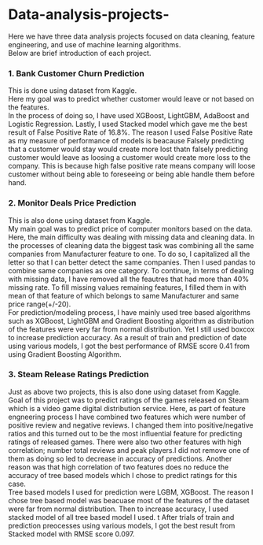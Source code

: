 # Data-analysis-projects-

Here we have three data analysis projects focused on data cleaning, feature engineering, and use of machine learning algorithms.<br>
Below are brief introduction of each project.


### 1. Bank Customer Churn Prediction

This is done using dataset from Kaggle.<br />
Here my goal was to predict whether customer would leave or not based on the features.<br />
In the process of doing so, I have used XGBoost, LightGBM, AdaBoost and Logistic Regression. Lastly, I used Stacked model which gave me the best result of False Positive Rate of 16.8%. The reason I used False Positive Rate as my measure of performance of models is beacause Falsely predicting that a customer would stay would create more lost thatn falsely predicting customer would leave as loosing a customer would create more loss to the company. This is because high false positive rate means company will loose customer without being able to foreseeing or being able handle them before hand. 

### 2. Monitor Deals Price Prediction

This is also done using dataset from Kaggle.<br />
My main goal was to predict price of computer monitors based on the data.<br />
Here, the main difficulty was dealing with missing data and cleaning data. In the processes of cleaning data the biggest task was combining all the same companies from Manufacturer feature to one. To do so, I capitalized all the letter so that I can better detect the same companies. Then I used pandas to combine same companies as one category. To continue, in terms of dealing with missing data, I have removed all the feautres that had more than 40% missing rate. To fill missing values remaining features, I filled them in with mean of that feature of which belongs to same Manufacturer and same price range(+/-20).<br />
For prediction/modeling process, I have mainly used tree based algorithms such as XGBoost, LightGBM and Gradient Boosting algorithm as distribution of the features were very far from normal distribution. Yet I still used boxcox to increase prediction accuracy. As a result of train and prediction of date using various models, I got the best performance of RMSE score 0.41 from using Gradient Boosting Algorithm.

### 3. Steam Release Ratings Prediction

Just as above two projects, this is also done using dataset from Kaggle.<br />
Goal of this project was to predict ratings of the games released on Steam which is a video game digital distribution service.
Here, as part of feature engneering process I have combined two features which were number of positive review and negative reviews. I changed them into positive/negative ratios and this turned out to be the most influential feature for predicting ratings of released games. There were also two other features with high correlation; number total reviews and peak players.I did not remove one of them as doing so led to decrease in accuracy of predictions. Another reason was that high correlation of two features does no reduce the accuracy of tree based models which I chose to predict ratings for this case. <br />
Tree based models I used for prediction were LGBM, XGBoost. The reason I chose tree based model was beacuase most of the features of the dataset were far from normal distribution.
Then to increase accuracy, I used stacked model of all tree based model I used. t After trials of train and prediction preocesses using various models, I got the best result from Stacked model with RMSE score 0.097. 
